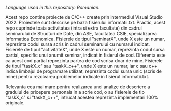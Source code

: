 _Language used in this repository: Romanian._

Acest repo contine proiecte de C/C++ create prin intermediul Visual Studio 2022.
Proiectele sunt descrise pe baza fisierului informatii.txt.
Practic, acest repo cuprinde toata activitatea (intra si extra facultate) din cadrul seminarului de Structuri de Date, din ASE, facultatea CSIE, specializarea Informatica Economica.
Fisierele de tipul "seminarX", unde X este un numar, reprezinta codul sursa scris in cadrul seminarului cu numarul indicat.
Fisierele de tipul "activitateX", unde X este un numar, reprezinta codul sursa partial, specific unui anumit seminar, indicat in fisierul de cod. Diferenta este ca acest cod partial reprezinta partea de cod scrisa doar de mine.
Fisierele de tipul "taskX_c" sau "taskX_c++", unde X este un numar, iar c sau c++ indica limbajul de programare utilizat, reprezinta codul sursa unic (scris de mine) pentru rezolvarea problemelor indicate in fisierul informatii.txt.

Relevanta cea mai mare pentru realizarea unei analize de descriere a gradului de pricepere personala in a scrie cod, o au fisierele de tip "taskX_c" si "taskX_c++", intrucat acestea reprezinta implementari 100% originale.
